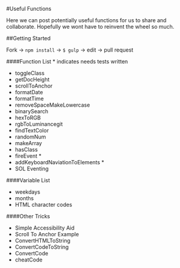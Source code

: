 #Useful Functions

Here we can post potentially useful functions for us to share and collaborate. Hopefully we wont have to reinvent the wheel so much.

##Getting Started

  Fork -> `npm install` -> `$ gulp` -> edit -> pull request

####Function List
  \* indicates needs tests written

  - toggleClass
  - getDocHeight
  - scrollToAnchor
  - formatDate
  - formatTime
  - removeSpaceMakeLowercase
  - binarySearch
  - hexToRGB
  - rgbToLuminancegit
  - findTextColor
  - randomNum
  - makeArray
  - hasClass
  - fireEvent *
  - addKeyboardNaviationToElements *
  - SOL Eventing


####Variable List

  - weekdays
  - months
  - HTML character codes

####Other Tricks

  - Simple Accessibility Aid
  - Scroll To Anchor Example
  - ConvertHTMLToString
  - ConvertCodeToString
  - ConvertCode
  - cheatCode